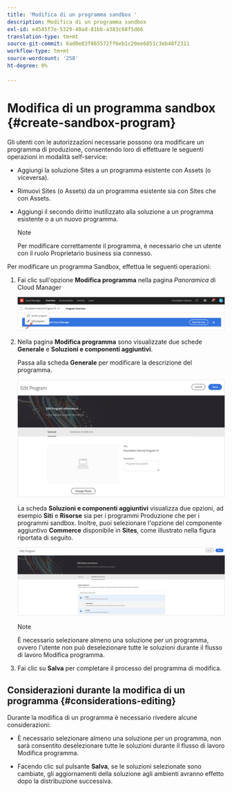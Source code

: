 ```yaml
---
title: 'Modifica di un programma sandbox '
description: Modifica di un programma sandbox
exl-id: e4545f7e-5329-40ad-81bb-a383c68f5d66
translation-type: tm+mt
source-git-commit: 6ad0e83f865572ff6eb1c20ee6851c3eb48f2311
workflow-type: tm+mt
source-wordcount: '258'
ht-degree: 0%

---
```


# Modifica di un programma sandbox {#create-sandbox-program}

Gli utenti con le autorizzazioni necessarie possono ora modificare un programma di produzione, consentendo loro di effettuare le seguenti operazioni in modalità self-service:

* Aggiungi la soluzione Sites a un programma esistente con Assets (o viceversa).
* Rimuovi Sites (o Assets) da un programma esistente sia con Sites che con Assets.
* Aggiungi il secondo diritto inutilizzato alla soluzione a un programma esistente o a un nuovo programma.

   >[!NOTE]
   >Per modificare correttamente il programma, è necessario che un utente con il ruolo Proprietario business sia connesso.

Per modificare un programma Sandbox, effettua le seguenti operazioni:

1. Fai clic sull&#39;opzione **Modifica programma** nella pagina *Panoramica* di Cloud Manager

   ![](assets/edit-program-overview.png)

1. Nella pagina **Modifica programma** sono visualizzate due schede **Generale** e **Soluzioni e componenti aggiuntivi**.

   Passa alla scheda **Generale** per modificare la descrizione del programma.

   ![](assets/edit-program-general.png)

   La scheda **Soluzioni e componenti aggiuntivi** visualizza due opzioni, ad esempio **Siti** e **Risorse** sia per i programmi Produzione che per i programmi sandbox. Inoltre, puoi selezionare l&#39;opzione del componente aggiuntivo **Commerce** disponibile in **Sites**, come illustrato nella figura riportata di seguito.

   ![](assets/edit-prg.png)

   >[!NOTE]
   >È necessario selezionare almeno una soluzione per un programma, ovvero l&#39;utente non può deselezionare tutte le soluzioni durante il flusso di lavoro Modifica programma.

1. Fai clic su **Salva** per completare il processo del programma di modifica.


## Considerazioni durante la modifica di un programma {#considerations-editing}

Durante la modifica di un programma è necessario rivedere alcune considerazioni:

* È necessario selezionare almeno una soluzione per un programma, non sarà consentito deselezionare tutte le soluzioni durante il flusso di lavoro Modifica programma.

* Facendo clic sul pulsante **Salva**, se le soluzioni selezionate sono cambiate, gli aggiornamenti della soluzione agli ambienti avranno effetto dopo la distribuzione successiva.
